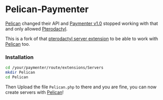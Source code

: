 # Pelican-Paymenter
[Pelican](https://pelican.dev/) changed their API and [Paymenter v1.0](https://v1.paymenter.org/) stopped working with that and only allowed [Pterodactyl](https://pterodactyl.io/).

This is a fork of that [pterodactyl server extension](https://market.paymenter.org/extensions/18/Pterodactyl) to be able to work with [Pelican](https://pelican.dev/) too.


### Installation
```bash
cd /your/paymenter/route/extensions/Servers
mkdir Pelican
cd Pelican
```
Then Upload the file `Pelican.php` to there and you are fine, you can now create servers with [Pelican](https://pelican.dev/)!

